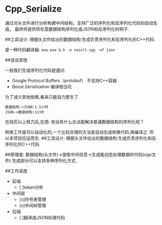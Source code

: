# Cpp_Serialize
通过对头文件进行分析构建中间结构，支持广泛的序列化和反序列化代码的自动生成。
最终将提供将任意数据结构序列化成JSON和反序列化的例子.

##工具设计:
根据头文件给出的数据结构:生成负责序列化和反序列化的C++代码.

是一种代码翻译器:
`ana.exe b.h -o result.cpp -of json`


##谈谈其他

一般我们生成序列化代码是通过:
- Google Protocol Buffers（protobuf）
不支持C++容器
- Boost.Serialization
编译相当坑

为了减少其他依赖,看来只能自力更生了.
```
数据结构->JSON:1.5小时
JSON->数据结构:1小时
```
在经历以上努力后,在想:
有没有什么办法能解决普通数据结构的序列化呢？

转换工作是可以自动化的,一个比较合理的方法是自动生成转换代码,再编译之.
所以本项目应运而生.
##工具设计:
根据头文件给出的数据结构:生成负责序列化和反序列化的C++代码.


##原理是:
数据结构(头文件)->提取中间信息->生成能动态处理数据的代码(cpp文件)
生成部分可以支持多种序列化方式.

##工作进度
- 前端
	- [ ]token分析
- 中间层
	- [x]符号表管理
	- [x]中间树管理
- 后端
	- [ ]翻译成JSON处理代码


